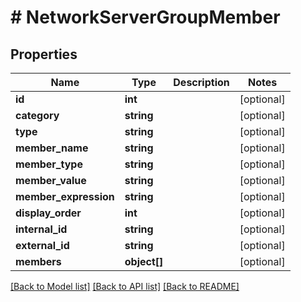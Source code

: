 # # NetworkServerGroupMember

## Properties

Name | Type | Description | Notes
------------ | ------------- | ------------- | -------------
**id** | **int** |  | [optional]
**category** | **string** |  | [optional]
**type** | **string** |  | [optional]
**member_name** | **string** |  | [optional]
**member_type** | **string** |  | [optional]
**member_value** | **string** |  | [optional]
**member_expression** | **string** |  | [optional]
**display_order** | **int** |  | [optional]
**internal_id** | **string** |  | [optional]
**external_id** | **string** |  | [optional]
**members** | **object[]** |  | [optional]

[[Back to Model list]](../../README.md#models) [[Back to API list]](../../README.md#endpoints) [[Back to README]](../../README.md)
